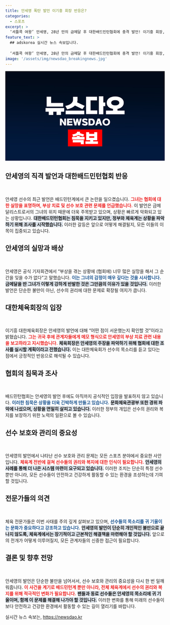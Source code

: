 ```yaml
---
title: 안세영 폭탄 발언 이기흥 회장 반응은?
categories:
  - 스포츠
excerpt: >
  ‘셔틀콕 여왕’ 안세영, 28년 만의 금메달 후 대한배드민턴협회에 충격 발언! 이기흥 회장, 서운함의 이유 조사 착수. 선수 보호 논란이 불거진 가운데, 체육계의 긴장감이 높아진다.
feature_text: >
  ## adskorea 실시간 뉴스 속보입니다.

  ‘셔틀콕 여왕’ 안세영, 28년 만의 금메달 후 대한배드민턴협회에 충격 발언! 이기흥 회장, 서운함의 이유 조사 착수. 선수 보호 논란이 불거진 가운데, 체육계의 긴장감이 높아진다.
image: '/assets/img/newsdao_breakingnews.jpg'
---
```


<p><img src="/assets/img/newsdao_breakingnews.jpg" alt="adskorea 속보" /></p>

<h2 data-ke-size="size26">안세영의 직격 발언과 대한배드민턴협회 반응</h2>

<p data-ke-size="size16">&nbsp;</p>

<p>안세영 선수의 최근 발언은 배드민턴계에서 큰 논란을 일으켰습니다. <b><span style="color: #ee2323;">그녀는 협회에 대한 실망을 표명하며, 부상 치료 및 선수 보호 관련 문제를 언급했습니다.</span></b> 이 발언은 금메달리스트로서의 그녀의 위치 때문에 더욱 주목받고 있으며, 상황은 빠르게 악화되고 있는 상황입니다. <b><span style="background-color: #21538527;">대한배드민턴협회는 침묵을 지키고 있지만, 정부와 체육계는 상황을 파악하기 위해 조사를 시작했습니다.</span></b> 이러한 갈등은 앞으로 어떻게 해결될지, 모든 이들의 이목이 집중되고 있습니다.</p>

<h2 data-ke-size="size26">안세영의 실망과 배상</h2>

<p data-ke-size="size16">&nbsp;</p>

<p>안세영은 공식 기자회견에서 “부상을 겪는 상황에 (협회에) 너무 많은 실망을 해서 그 순간을 잊을 수가 없다”고 말했습니다. <b><span style="color: #1a5490;">이는 그녀의 감정이 매우 깊다는 것을 시사합니다.</span></b> <b><span style="background-color: #21538527;">금메달을 딴 그녀가 이렇게 강하게 반발한 것은 그만큼의 이유가 있을 것입니다.</span></b> 이러한 발언은 단순한 불만이 아닌, 선수의 권리에 대한 문제로 확장될 여지가 큽니다. </p>

<h2 data-ke-size="size26">대한체육회장의 입장</h2>

<p data-ke-size="size16">&nbsp;</p>

<p>이기흥 대한체육회장은 안세영의 발언에 대해 “어떤 점이 서운했는지 확인할 것”이라고 밝혔습니다. <b><span style="color: #ee2323;">그는 귀국 후에 관계자들에게 메모 형식으로 안세영의 부상 치료 관련 내용을 보고하라고 지시했습니다.</span></b> <b><span style="background-color: #21538527;">체육회장은 안세영의 주장을 파악하기 위해 협회에 대한 조사를 실시할 계획이라고 전했습니다.</span></b> 이는 대한체육회가 선수의 목소리를 듣고 있다는 점에서 긍정적인 반응으로 해석될 수 있습니다.</p>

<h2 data-ke-size="size26">협회의 침묵과 조사</h2>

<p data-ke-size="size16">&nbsp;</p>

<p>배드민턴협회는 안세영의 발언 후에도 아직까지 공식적인 입장을 발표하지 않고 있습니다. <b><span style="color: #1a5490;">이러한 침묵은 상황을 더욱 긴박하게 만들고 있습니다.</span></b> <b><span style="background-color: #21538527;">문화체육관광부 또한 경위 파악에 나섰으며, 상황을 면밀히 살피고 있습니다.</span></b> 이러한 정부의 개입은 선수의 권리와 복지를 보장하기 위한 노력의 일환으로 볼 수 있습니다.</p>

<h2 data-ke-size="size26">선수 보호와 관리의 중요성</h2>

<p data-ke-size="size16">&nbsp;</p>

<p>안세영의 발언에서 나타난 선수 보호와 관리 문제는 모든 스포츠 분야에서 중요한 사안입니다. <b><span style="color: #ee2323;">체육계 전반에 걸쳐 선수들의 권리와 복지에 대한 인식이 필요합니다.</span></b> <b><span style="background-color: #21538527;">안세영의 사례를 통해 더 나은 시스템 마련이 요구되고 있습니다.</span></b> 이러한 조치는 단순히 특정 선수뿐만 아니라, 모든 선수들이 안전하고 건강하게 활동할 수 있는 환경을 조성하는데 기여할 것입니다.</p>

<h2 data-ke-size="size26">전문가들의 의견</h2>

<p data-ke-size="size16">&nbsp;</p>

<p>체육 전문가들은 이번 사태를 주의 깊게 살펴보고 있으며, <b><span style="color: #1a5490;">선수들의 목소리를 귀 기울이는 문화가 중요하다고 강조하고 있습니다.</span></b> <b><span style="background-color: #21538527;">안세영의 발언이 단순히 개인적인 불만으로 끝나지 않도록, 체육계에서는 장기적이고 근본적인 해결책을 마련해야 할 것입니다.</span></b> 앞으로의 전개가 어떻게 이루어질지, 모든 관계자들의 신중한 접근이 필요합니다.</p>

<h2 data-ke-size="size26">결론 및 향후 전망</h2>

<p data-ke-size="size16">&nbsp;</p>

<p>안세영의 발언은 단순한 불만을 넘어서서, 선수 보호와 관리의 중요성을 다시 한 번 일깨워줍니다. <b><span style="color: #ee2323;">이 사건을 계기로 배드민턴계 뿐만 아니라, 전체 체육계에서 선수의 권리와 복지를 위해 적극적인 변화가 필요합니다.</span></b> <b><span style="background-color: #21538527;">팬들과 동료 선수들은 안세영의 목소리에 귀 기울이며, 함께 이 문제를 해결해 나가야 할 것입니다.</span></b> 이러한 변화를 통해 미래의 선수들이 보다 안전하고 건강한 환경에서 활동할 수 있는 길이 열리기를 바랍니다.</p>
실시간 뉴스 속보는, <a href="https://newsdao.kr" rel="dofollow">https://newsdao.kr</a>


